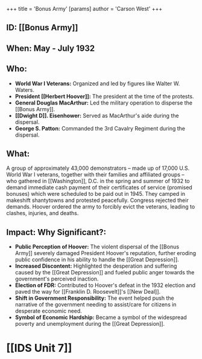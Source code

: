 +++
 title = 'Bonus Army'
[params]
	author = 'Carson West'
+++
## ID: [[Bonus Army]]

## When: May - July 1932

## Who:
* **World War I Veterans:** Organized and led by figures like Walter W. Waters.
* **President [[Herbert Hoover]]:** The president at the time of the protests.
* **General Douglas MacArthur:** Led the military operation to disperse the [[Bonus Army]].
* **[[Dwight D]]. Eisenhower:** Served as MacArthur's aide during the dispersal.
* **George S. Patton:** Commanded the 3rd Cavalry Regiment during the dispersal.

## What:
A group of approximately 43,000 demonstrators – made up of 17,000 U.S. World War I veterans, together with their families and affiliated groups – who gathered in [[Washington]], D.C. in the spring and summer of 1932 to demand immediate cash payment of their certificates of service (promised bonuses) which were scheduled to be paid out in 1945. They camped in makeshift shantytowns and protested peacefully. Congress rejected their demands. Hoover ordered the army to forcibly evict the veterans, leading to clashes, injuries, and deaths.

## Impact: Why Significant?:
* **Public Perception of Hoover:** The violent dispersal of the [[Bonus Army]] severely damaged President Hoover's reputation, further eroding public confidence in his ability to handle the [[Great Depression]].
* **Increased Discontent:** Highlighted the desperation and suffering caused by the [[Great Depression]] and fueled public anger towards the government's perceived inaction.
* **Election of FDR:** Contributed to Hoover's defeat in the 1932 election and paved the way for [[Franklin D. Roosevelt]]'s [[New Deal]].
* **Shift in Government Responsibility:** The event helped push the narrative of the government needing to assist/care for citizens in desperate economic need.
* **Symbol of Economic Hardship:** Became a symbol of the widespread poverty and unemployment during the [[Great Depression]].

# [[IDS Unit 7]]